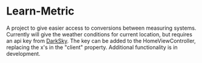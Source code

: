 # Learn-Metric
A project to give easier access to conversions between measuring systems. Currently will give the weather conditions for current location, but requires an api key from [DarkSky](https://darksky.net/dev/). The key can be added to the HomeViewController, replacing the x's in the "client" property. Additional functionality is in development.

